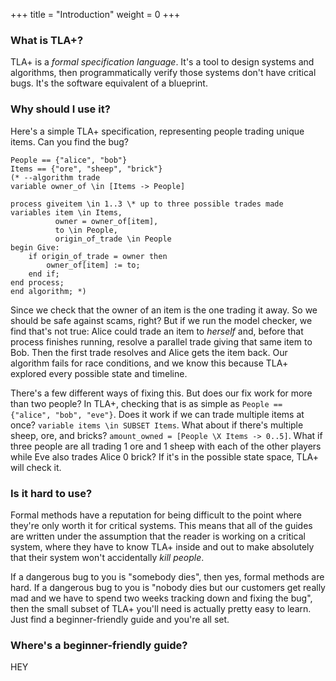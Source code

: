 +++
title = "Introduction"
weight = 0
+++

### What is TLA+?

TLA+ is a _formal specification language_. It's a tool to design systems and algorithms, then programmatically verify those systems don't have critical bugs. It's the software equivalent of a blueprint.

### Why should I use it?

Here's a simple TLA+ specification, representing people trading unique items. Can you find the bug?

```
People == {"alice", "bob"}
Items == {"ore", "sheep", "brick"}
(* --algorithm trade
variable owner_of \in [Items -> People]

process giveitem \in 1..3 \* up to three possible trades made
variables item \in Items, 
          owner = owner_of[item], 
          to \in People,
          origin_of_trade \in People
begin Give:
    if origin_of_trade = owner then 
        owner_of[item] := to;
    end if;
end process;
end algorithm; *)
```

Since we check that the owner of an item is the one trading it away. So we should be safe against scams, right? But if we run the model checker, we find that's not true: Alice could trade an item to _herself_ and, before that process finishes running, resolve a parallel trade giving that same item to Bob. Then the first trade resolves and Alice gets the item back. Our algorithm fails for race conditions, and we know this because TLA+ explored every possible state and timeline.

There's a few different ways of fixing this. But does our fix work for more than two people? In TLA+, checking that is as simple as `People == {"alice", "bob", "eve"}`. Does it work if we can trade multiple items at once? `variable items \in SUBSET Items`. What about if there's multiple sheep, ore, and bricks? `amount_owned = [People \X Items -> 0..5]`. What if three people are all trading 1 ore and 1 sheep with each of the other players while Eve also trades Alice 0 brick? If it's in the possible state space, TLA+ will check it.

### Is it hard to use?

Formal methods have a reputation for being difficult to the point where they're only worth it for critical systems. This means that all of the guides are written under the assumption that the reader is working on a critical system, where they have to know TLA+ inside and out to make absolutely that their system won't accidentally _kill people_.

If a dangerous bug to you is "somebody dies", then yes, formal methods are hard. If a dangerous bug to you is "nobody dies but our customers get really mad and we have to spend two weeks tracking down and fixing the bug", then the small subset of TLA+ you'll need is actually pretty easy to learn. Just find a beginner-friendly guide and you're all set.

### Where's a beginner-friendly guide?

HEY